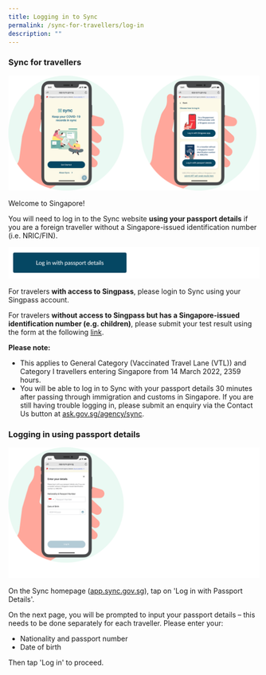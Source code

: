```yaml
---
title: Logging in to Sync
permalink: /sync-for-travellers/log-in
description: ""
---
```

### **Sync for travellers**
![](/images/Combined_travellers.png)

Welcome to Singapore! 

You will need to log in to the Sync website **using your passport details** if you are a foreign traveller without a Singapore-issued identification number (i.e. NRIC/FIN).

[![](/images/New%20Log%20in%20button%20-%20Passport.png)](https://app.sync.gov.sg/non-singpass-login)

For travelers **with access to Singpass**, please login to Sync using your Singpass account.

For travelers **without access to Singpass but has a Singapore-issued identification number (e.g. children)**, please submit your test result using the form at the following [link](https://go.gov.sg/agsubmit).

**Please note:** 
* This applies to General Category (Vaccinated Travel Lane (VTL)) and Category I travellers entering Singapore from 14 March 2022, 2359 hours.
* You will be able to log in to Sync with your passport details 30 minutes after passing through immigration and customs in Singapore. If you are still having trouble logging in, please submit an enquiry via the Contact Us button at [ask.gov.sg/agency/sync](https://ask.gov.sg/agency/sync).


### **Logging in using passport details**
![](/images/Passport%20details.png)

On the Sync homepage ([app.sync.gov.sg](app.sync.gov.sg)), tap on 'Log in with Passport Details'.

On the next page, you will be prompted to input your passport details – this needs to be done separately for each traveller. Please enter your:
* Nationality and passport number
* Date of birth

Then tap 'Log in' to proceed.
